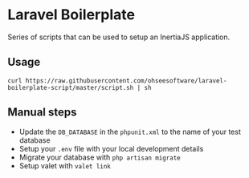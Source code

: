 # Laravel Boilerplate

Series of scripts that can be used to setup an InertiaJS application.

## Usage

```
curl https://raw.githubusercontent.com/ohseesoftware/laravel-boilerplate-script/master/script.sh | sh                                  
```

## Manual steps

* Update the `DB_DATABASE` in the `phpunit.xml` to the name of your test database
* Setup your `.env` file with your local development details
* Migrate your database with `php artisan migrate`
* Setup valet with `valet link`

